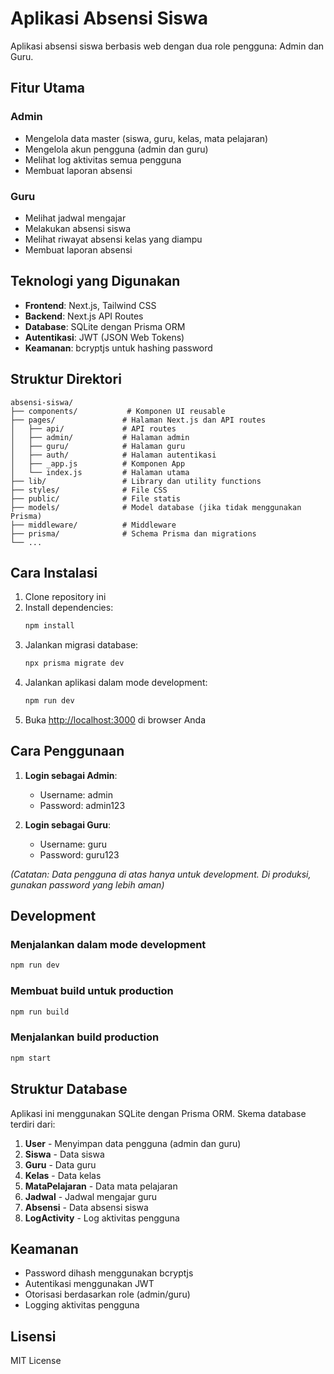 # Aplikasi Absensi Siswa

Aplikasi absensi siswa berbasis web dengan dua role pengguna: Admin dan Guru.

## Fitur Utama

### Admin
- Mengelola data master (siswa, guru, kelas, mata pelajaran)
- Mengelola akun pengguna (admin dan guru)
- Melihat log aktivitas semua pengguna
- Membuat laporan absensi

### Guru
- Melihat jadwal mengajar
- Melakukan absensi siswa
- Melihat riwayat absensi kelas yang diampu
- Membuat laporan absensi

## Teknologi yang Digunakan

- **Frontend**: Next.js, Tailwind CSS
- **Backend**: Next.js API Routes
- **Database**: SQLite dengan Prisma ORM
- **Autentikasi**: JWT (JSON Web Tokens)
- **Keamanan**: bcryptjs untuk hashing password

## Struktur Direktori

```
absensi-siswa/
├── components/           # Komponen UI reusable
├── pages/               # Halaman Next.js dan API routes
│   ├── api/             # API routes
│   ├── admin/           # Halaman admin
│   ├── guru/            # Halaman guru
│   ├── auth/            # Halaman autentikasi
│   ├── _app.js          # Komponen App
│   └── index.js         # Halaman utama
├── lib/                 # Library dan utility functions
├── styles/              # File CSS
├── public/              # File statis
├── models/              # Model database (jika tidak menggunakan Prisma)
├── middleware/          # Middleware
├── prisma/              # Schema Prisma dan migrations
└── ...
```

## Cara Instalasi

1. Clone repository ini
2. Install dependencies:
   ```bash
   npm install
   ```
3. Jalankan migrasi database:
   ```bash
   npx prisma migrate dev
   ```
4. Jalankan aplikasi dalam mode development:
   ```bash
   npm run dev
   ```
5. Buka [http://localhost:3000](http://localhost:3000) di browser Anda

## Cara Penggunaan

1. **Login sebagai Admin**:
   - Username: admin
   - Password: admin123

2. **Login sebagai Guru**:
   - Username: guru
   - Password: guru123

*(Catatan: Data pengguna di atas hanya untuk development. Di produksi, gunakan password yang lebih aman)*

## Development

### Menjalankan dalam mode development
```bash
npm run dev
```

### Membuat build untuk production
```bash
npm run build
```

### Menjalankan build production
```bash
npm start
```

## Struktur Database

Aplikasi ini menggunakan SQLite dengan Prisma ORM. Skema database terdiri dari:

1. **User** - Menyimpan data pengguna (admin dan guru)
2. **Siswa** - Data siswa
3. **Guru** - Data guru
4. **Kelas** - Data kelas
5. **MataPelajaran** - Data mata pelajaran
6. **Jadwal** - Jadwal mengajar guru
7. **Absensi** - Data absensi siswa
8. **LogActivity** - Log aktivitas pengguna

## Keamanan

- Password dihash menggunakan bcryptjs
- Autentikasi menggunakan JWT
- Otorisasi berdasarkan role (admin/guru)
- Logging aktivitas pengguna

## Lisensi

MIT License